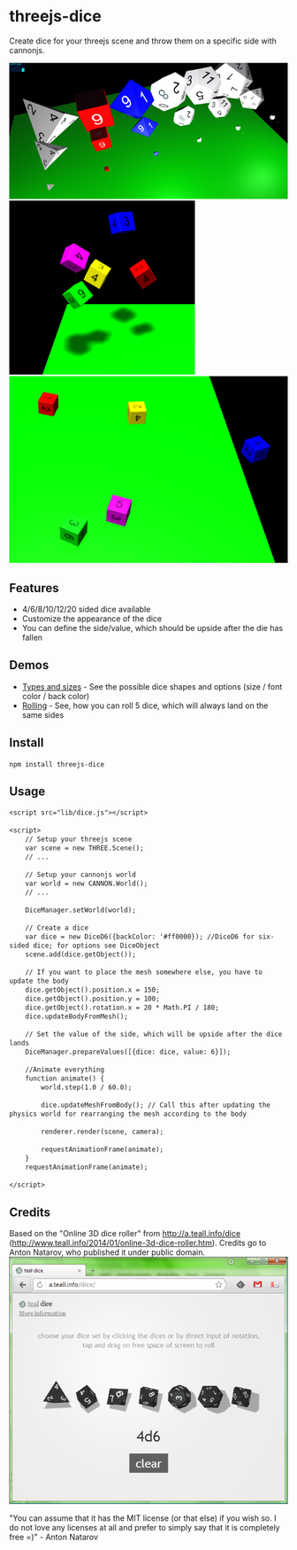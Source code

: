 # threejs-dice

Create dice for your threejs scene and throw them on a specific side with cannonjs.

![Dice types](./docs/types.png) ![Start rolling](./docs/rolling_1.png) ![Finished rolling](./docs/rolling_2.png)

## Features
* 4/6/8/10/12/20 sided dice available
* Customize the appearance of the dice
* You can define the side/value, which should be upside after the die has fallen

## Demos
* [Types and sizes](./examples/types-and-sizes.html) - See the possible dice shapes and options (size / font color / back color)
* [Rolling](./examples/rolling.html) - See, how you can roll 5 dice, which will always land on the same sides

## Install

    npm install threejs-dice
    
## Usage

    <script src="lib/dice.js"></script>
    
    <script>
        // Setup your threejs scene
        var scene = new THREE.Scene();
        // ...
        
        // Setup your cannonjs world
        var world = new CANNON.World();
        // ...
        
        DiceManager.setWorld(world);
        
        // Create a dice
        var dice = new DiceD6({backColor: '#ff0000}); //DiceD6 for six-sided dice; for options see DiceObject
        scene.add(dice.getObject());
        
        // If you want to place the mesh somewhere else, you have to update the body
        dice.getObject().position.x = 150;
        dice.getObject().position.y = 100;
        dice.getObject().rotation.x = 20 * Math.PI / 180;
        dice.updateBodyFromMesh();
        
        // Set the value of the side, which will be upside after the dice lands
        DiceManager.prepareValues([{dice: dice, value: 6}]);
        
        //Animate everything
        function animate() {
            world.step(1.0 / 60.0);
            
            dice.updateMeshFromBody(); // Call this after updating the physics world for rearranging the mesh according to the body
            
            renderer.render(scene, camera);
            
            requestAnimationFrame(animate);
        }
        requestAnimationFrame(animate);
        
    </script>
    
## Credits
Based on the "Online 3D dice roller" from http://a.teall.info/dice (http://www.teall.info/2014/01/online-3d-dice-roller.htm). Credits go to Anton Natarov, who published it under public domain.
![Online 3D dice roller](./docs/teal_dice.png)

"You can assume that it has the MIT license (or that else) if you wish so. I do not love any licenses at all and prefer to simply say that it is completely free =)" - Anton Natarov
